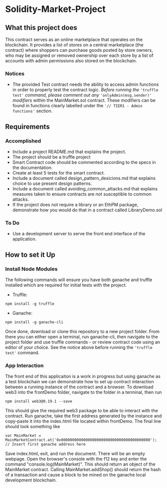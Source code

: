 # Solidity-Market-Project

## What this project does

This contract serves as an online marketplace that operates on the blockchain. It provides a list of stores on a central marketplace (the contract) where shoppers can purchase goods posted by store owners, who may be assigned or removed ownership over each store by a list of accounts with admin permissions also stored on the blockchain. 

### Notices
  
  - The provided Test contract needs the ability to access admin functions in order to properly test the contract logic. *Before running the* ```'truffle test'``` *command, please comment out any* ```'onlyAdmin(msg.sender)'``` *modifiers* within the MainMarket.sol contract. These modifiers can be found in functions clearly labelled under the ```'// TIER1 - Admin functions'``` section.

## Requirements

### Accomplished

  - Include a project README.md that explains the project.
  - The project should be a truffle project
  - Smart Contract code should be commented according to the specs in the documentation.
  - Create at least 5 tests for the smart contract.
  - Include a document called design_pattern_desicions.md that explains choice to use present design patterns.
  - Include a document called avoiding_common_attacks.md that explains measures taken to ensure contracts are not susceptible to common attacks.
  - If the project does not require a library or an EthPM package, demonstrate how you would do that in a contract called LibraryDemo.sol

### To Do

  - Use a development server to serve the front end interface of the application.

## How to set it Up

### Install Node Modules

The following commands will ensure you have both ganache and truffle installed which are required for initial tests with the project.

  - Truffle:
```
npm install -g truffle
```
  - Ganache:
```
npm install -g ganache-cli
```

Once done, download or clone this repository to a new project folder.
From there you can either open a terminal, run ganache-cli, then navigate to the project folder and use truffle commands - or review contract code using an editor of your choice. See the notice above before running the ``'truffle test'`` command.

### App Interaction
The front end of this applicaiton is a work in progress but using ganache as a test blockchain we can demonstrate how to set up contract interaction between a running instance of the contract and a browser. To download web3 into the frontDemo folder,
navigate to the folder in a terminal, then run
  ```
  npm install web3@0.19.1 --save
  ```
This should give the required web3 package to be able to interact with the contract.
Run ganache, take the first address generated by the instance and copy-paste it into the index.html file located within frontDemo. The final line should look something like 
```
var MainMarket = MainMarketContract.at('0x0000000000000000000000000000000000000000'); // Insert first ganache address here
```
Save index.html, exit, and run the document. There will be an empty webpage. Open the browser's console with the f12 key and enter the command "console.log(MainMarket)". This should return an object of the MainMarket contract. Calling MainMarket.addShop() should return the hash of a transaction and cause a block to be mined on the ganache local development blockchain.
  
